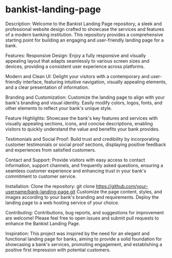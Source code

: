 # bankist-landing-page
Description:
Welcome to the Bankist Landing Page repository, a sleek and professional website design crafted to showcase the services and features of a modern banking institution. This repository provides a comprehensive starting point for building an engaging and user-friendly landing page for a bank.

Features:
Responsive Design: Enjoy a fully responsive and visually appealing layout that adapts seamlessly to various screen sizes and devices, providing a consistent user experience across platforms.

Modern and Clean UI: Delight your visitors with a contemporary and user-friendly interface, featuring intuitive navigation, visually appealing elements, and a clear presentation of information.

Branding and Customization: Customize the landing page to align with your bank's branding and visual identity. Easily modify colors, logos, fonts, and other elements to reflect your bank's unique style.

Feature Highlights: Showcase the bank's key features and services with visually appealing sections, icons, and concise descriptions, enabling visitors to quickly understand the value and benefits your bank provides.

Testimonials and Social Proof: Build trust and credibility by incorporating customer testimonials or social proof sections, displaying positive feedback and experiences from satisfied customers.

Contact and Support: Provide visitors with easy access to contact information, support channels, and frequently asked questions, ensuring a seamless customer experience and enhancing trust in your bank's commitment to customer service.

Installation:
Clone the repository: git clone https://github.com/your-username/bank-landing-page.git
Customize the page content, styles, and images according to your bank's branding and requirements.
Deploy the landing page to a web hosting service of your choice.

Contributing:
Contributions, bug reports, and suggestions for improvement are welcome! Please feel free to open issues and submit pull requests to enhance the Bankist Landing Page.

Inspiration:
This project was inspired by the need for an elegant and functional landing page for banks, aiming to provide a solid foundation for showcasing a bank's services, promoting engagement, and establishing a positive first impression with potential customers.
